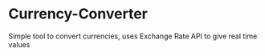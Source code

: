 # Currency-Converter

Simple tool to convert currencies, uses Exchange Rate API to give real time values
